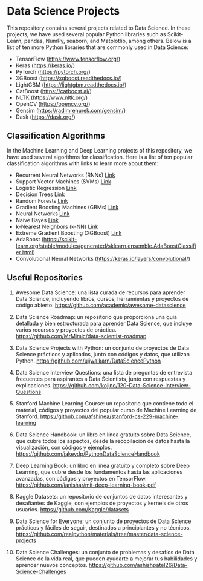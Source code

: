 # Data Science Projects

This repository contains several projects related to Data Science. In these projects, we have used several popular Python libraries such as Scikit-Learn, pandas, NumPy, seaborn, and Matplotlib, among others. Below is a list of ten more Python libraries that are commonly used in Data Science:

- TensorFlow (https://www.tensorflow.org/)
- Keras (https://keras.io/)
- PyTorch (https://pytorch.org/)
- XGBoost (https://xgboost.readthedocs.io/)
- LightGBM (https://lightgbm.readthedocs.io/)
- CatBoost (https://catboost.ai/)
- NLTK (https://www.nltk.org/)
- OpenCV (https://opencv.org/)
- Gensim (https://radimrehurek.com/gensim/)
- Dask (https://dask.org/)

## Classification Algorithms

In the Machine Learning and Deep Learning projects of this repository, we have used several algorithms for classification. Here is a list of ten popular classification algorithms with links to learn more about them:

- Recurrent Neural Networks (RNNs) [Link](https://www.tensorflow.org/guide/keras/rnn)
- Support Vector Machines (SVMs) [Link](https://scikit-learn.org/stable/modules/svm.html)
- Logistic Regression [Link](https://scikit-learn.org/stable/modules/generated/sklearn.linear_model.LogisticRegression.html)
- Decision Trees [Link](https://scikit-learn.org/stable/modules/tree.html)
- Random Forests [Link](https://scikit-learn.org/stable/modules/generated/sklearn.ensemble.RandomForestClassifier.html)
- Gradient Boosting Machines (GBMs) [Link](https://xgboost.readthedocs.io/en/latest/)
- Neural Networks [Link](https://www.tensorflow.org/guide/keras)
- Naive Bayes [Link](https://scikit-learn.org/stable/modules/naive_bayes.html)
- k-Nearest Neighbors (k-NN) [Link](https://scikit-learn.org/stable/modules/generated/sklearn.neighbors.KNeighborsClassifier.html)
- Extreme Gradient Boosting (XGBoost) [Link](https://xgboost.readthedocs.io/en/latest/)
- AdaBoost (https://scikit-learn.org/stable/modules/generated/sklearn.ensemble.AdaBoostClassifier.html)
- Convolutional Neural Networks (https://keras.io/layers/convolutional/)


## Useful Repositories

1. Awesome Data Science: una lista curada de recursos para aprender Data Science, incluyendo libros, cursos, herramientas y proyectos de código abierto. https://github.com/academic/awesome-datascience

2. Data Science Roadmap: un repositorio que proporciona una guía detallada y bien estructurada para aprender Data Science, que incluye varios recursos y proyectos de práctica. https://github.com/MrMimic/data-scientist-roadmap

3. Data Science Projects with Python: un conjunto de proyectos de Data Science prácticos y aplicados, junto con códigos y datos, que utilizan Python. https://github.com/ujjwalkarn/DataSciencePython

4. Data Science Interview Questions: una lista de preguntas de entrevista frecuentes para aspirantes a Data Scientists, junto con respuestas y explicaciones. https://github.com/kojino/120-Data-Science-Interview-Questions

5. Stanford Machine Learning Course: un repositorio que contiene todo el material, códigos y proyectos del popular curso de Machine Learning de Stanford. https://github.com/afshinea/stanford-cs-229-machine-learning

6. Data Science Handbook: un libro en línea gratuito sobre Data Science, que cubre todos los aspectos, desde la recopilación de datos hasta la visualización, con códigos y ejemplos. https://github.com/jakevdp/PythonDataScienceHandbook

7. Deep Learning Book: un libro en línea gratuito y completo sobre Deep Learning, que cubre desde los fundamentos hasta las aplicaciones avanzadas, con códigos y proyectos en TensorFlow. https://github.com/janishar/mit-deep-learning-book-pdf

8. Kaggle Datasets: un repositorio de conjuntos de datos interesantes y desafiantes de Kaggle, con ejemplos de proyectos y kernels de otros usuarios. https://github.com/Kaggle/datasets

9. Data Science for Everyone: un conjunto de proyectos de Data Science prácticos y fáciles de seguir, destinados a principiantes y no técnicos. https://github.com/realpython/materials/tree/master/data-science-projects

10. Data Science Challenges: un conjunto de problemas y desafíos de Data Science de la vida real, que pueden ayudarte a mejorar tus habilidades y aprender nuevos conceptos. https://github.com/ashishpatel26/Data-Science-Challenges

